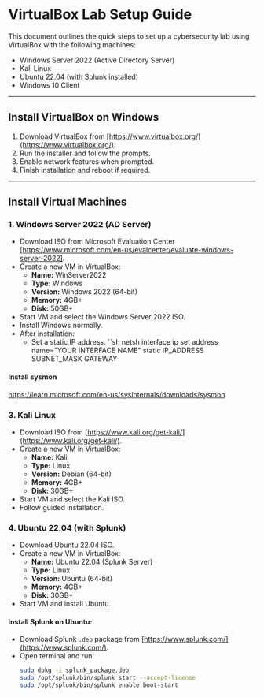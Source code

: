 # VirtualBox Lab Setup Guide

This document outlines the quick steps to set up a cybersecurity lab using VirtualBox with the following machines:
- Windows Server 2022 (Active Directory Server)
- Kali Linux
- Ubuntu 22.04 (with Splunk installed)
- Windows 10 Client

---

## Install VirtualBox on Windows

1. Download VirtualBox from [https://www.virtualbox.org/](https://www.virtualbox.org/).
2. Run the installer and follow the prompts.
3. Enable network features when prompted.
4. Finish installation and reboot if required.

---

## Install Virtual Machines

### 1. Windows Server 2022 (AD Server)

- Download ISO from Microsoft Evaluation Center [https://www.microsoft.com/en-us/evalcenter/evaluate-windows-server-2022].
- Create a new VM in VirtualBox:
  - **Name:** WinServer2022
  - **Type:** Windows
  - **Version:** Windows 2022 (64-bit)
  - **Memory:** 4GB+
  - **Disk:** 50GB+
- Start VM and select the Windows Server 2022 ISO.
- Install Windows normally.
- After installation:
  - Set a static IP address.
  ``sh
    netsh interface ip set address name="YOUR INTERFACE NAME" static IP_ADDRESS SUBNET_MASK GATEWAY
#### Install sysmon
https://learn.microsoft.com/en-us/sysinternals/downloads/sysmon
### 3. Kali Linux

- Download ISO from [https://www.kali.org/get-kali/](https://www.kali.org/get-kali/).
- Create a new VM in VirtualBox:
  - **Name:** Kali
  - **Type:** Linux
  - **Version:** Debian (64-bit)
  - **Memory:** 4GB+
  - **Disk:** 30GB+
- Start VM and select the Kali ISO.
- Follow guided installation.

### 4. Ubuntu 22.04 (with Splunk)

- Download Ubuntu 22.04 ISO.
- Create a new VM in VirtualBox:
  - **Name:** Ubuntu 22.04 (Splunk Server)
  - **Type:** Linux
  - **Version:** Ubuntu (64-bit)
  - **Memory:** 4GB+
  - **Disk:** 30GB+
- Start VM and install Ubuntu.

#### Install Splunk on Ubuntu:
- Download Splunk `.deb` package from [https://www.splunk.com/](https://www.splunk.com/).
- Open terminal and run:
  ```bash
  sudo dpkg -i splunk_package.deb
  sudo /opt/splunk/bin/splunk start --accept-license
  sudo /opt/splunk/bin/splunk enable boot-start
